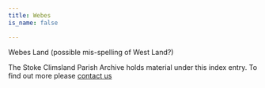 ```yaml
---
title: Webes
is_name: false

---
```


Webes Land (possible mis-spelling of West Land?)


The Stoke Climsland Parish Archive holds material under this index entry. To find out more please [contact us](/contact/)
